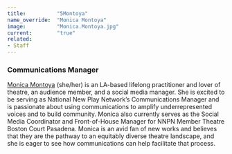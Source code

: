 ```yaml
---
title:          "5Montoya"
name_override:  "Monica Montoya"
image:          "Monica.Montoya.jpg"
current:        "true"
related:
- Staff
---
```


### Communications Manager

[Monica Montoya](https://newplayexchange.org/users/60751/monica-montoya) (she/her) is an LA-based lifelong practitioner and lover of theatre, an audience member, and a social media manager. She is excited to be serving as National New Play Network’s Communications Manager and is passionate about using communications to amplify underrepresented voices and to build community. Monica also currently serves as the Social Media Coordinator and Front-of-House Manager for NNPN Member Theatre Boston Court Pasadena. Monica is an avid fan of new works and believes that they are the pathway to an equitably diverse theatre landscape, and she is eager to see how communications can help facilitate that process.
